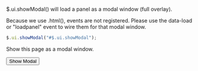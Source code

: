 $.ui.showModal() will load a panel as a modal window (full overlay).

Because we use .html(), events are not registered.  Please use the data-load or "loadpanel" event to wire them for that modal window.


```js
$.ui.showModal("#$.ui.showModal");
```

Show this page as a modal window.

<input type="button" onclick="$.ui.showModal('#$_ui_showModal')" value="Show Modal">
